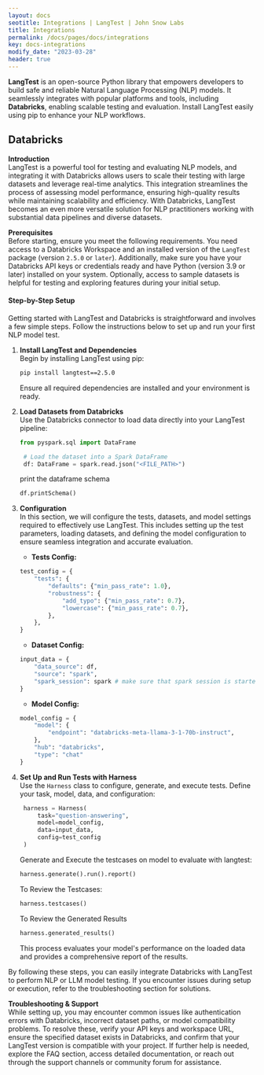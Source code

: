 ```yaml
---
layout: docs
seotitle: Integrations | LangTest | John Snow Labs
title: Integrations
permalink: /docs/pages/docs/integrations
key: docs-integrations
modify_date: "2023-03-28"
header: true
---
```


<div class="main-docs" markdown="1">
<div class="h3-box" markdown="1">


**LangTest** is an open-source Python library that empowers developers to build safe and reliable Natural Language Processing (NLP) models. It seamlessly integrates with popular platforms and tools, including **Databricks**, enabling scalable testing and evaluation. Install LangTest easily using pip to enhance your NLP workflows.

</div>
<div class="h3-box" markdown="1">

## Databricks

**Introduction**  
LangTest is a powerful tool for testing and evaluating NLP models, and integrating it with Databricks allows users to scale their testing with large datasets and leverage real-time analytics. This integration streamlines the process of assessing model performance, ensuring high-quality results while maintaining scalability and efficiency. With Databricks, LangTest becomes an even more versatile solution for NLP practitioners working with substantial data pipelines and diverse datasets.  

**Prerequisites**  
Before starting, ensure you meet the following requirements. You need access to a Databricks Workspace and an installed version of the `LangTest` package (version `2.5.0` or `later`). Additionally, make sure you have your Databricks API keys or credentials ready and have Python (version 3.9 or later) installed on your system. Optionally, access to sample datasets is helpful for testing and exploring features during your initial setup.  

#### **Step-by-Step Setup**

Getting started with LangTest and Databricks is straightforward and involves a few simple steps. Follow the instructions below to set up and run your first NLP model test.

1. **Install LangTest and Dependencies**  
   Begin by installing LangTest using pip:
   ```bash
   pip install langtest==2.5.0
   ```
   Ensure all required dependencies are installed and your environment is ready.

2. **Load Datasets from Databricks**  
   Use the Databricks connector to load data directly into your LangTest pipeline:
   ```python
   from pyspark.sql import DataFrame

    # Load the dataset into a Spark DataFrame
    df: DataFrame = spark.read.json("<FILE_PATH>")

   ```
   print the dataframe schema
   ```python
   df.printSchema()
    ```

3. **Configuration**  
   In this section, we will configure the tests, datasets, and model settings required to effectively use LangTest. This includes setting up the test parameters, loading datasets, and defining the model configuration to ensure seamless integration and accurate evaluation.

   - **Tests Config:**

    ```python
    test_config = {
        "tests": {
            "defaults": {"min_pass_rate": 1.0},
            "robustness": {
                "add_typo": {"min_pass_rate": 0.7},
                "lowercase": {"min_pass_rate": 0.7},
            },
        },
    }
    ```

   - **Dataset Config:**

    ```python
    input_data = {
        "data_source": df,
        "source": "spark",
        "spark_session": spark # make sure that spark session is started or not
    }
    ```

   - **Model Config:**

    ```python
    model_config = {
        "model": {
            "endpoint": "databricks-meta-llama-3-1-70b-instruct",
        },
        "hub": "databricks",
        "type": "chat"
    }
    ```


4. **Set Up and Run Tests with Harness**  
   Use the `Harness` class to configure, generate, and execute tests. Define your task, model, data, and configuration:

   ```python
    harness = Harness(
        task="question-answering",
        model=model_config,
        data=input_data,
        config=test_config
    )
   ```

   Generate and Execute the testcases on model to evaluate with langtest:
   ```python
   harness.generate().run().report()
   ```

   To Review the Testcases:
   ```python
   harness.testcases()
   ```

   To Review the Generated Results 
   ```python
   harness.generated_results()
   ```

   This process evaluates your model's performance on the loaded data and provides a comprehensive report of the results.

By following these steps, you can easily integrate Databricks with LangTest to perform NLP or LLM model testing. If you encounter issues during setup or execution, refer to the troubleshooting section for solutions.

**Troubleshooting & Support**  
While setting up, you may encounter common issues like authentication errors with Databricks, incorrect dataset paths, or model compatibility problems. To resolve these, verify your API keys and workspace URL, ensure the specified dataset exists in Databricks, and confirm that your LangTest version is compatible with your project. If further help is needed, explore the FAQ section, access detailed documentation, or reach out through the support channels or community forum for assistance. 

</div></div>